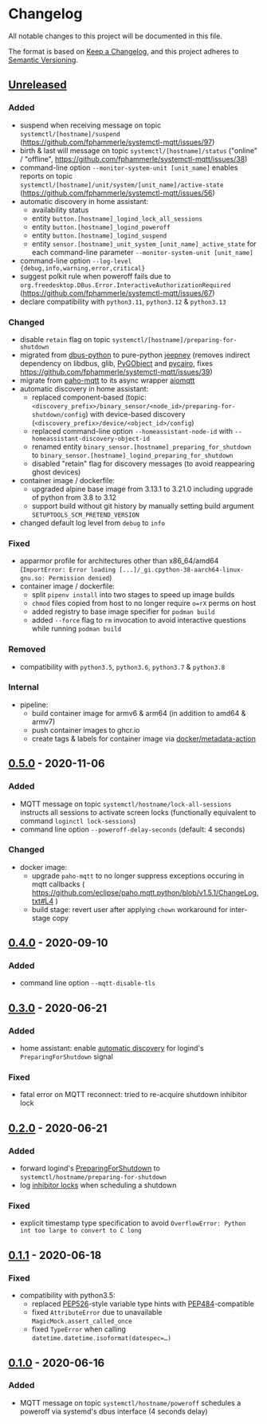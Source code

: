 # Changelog
All notable changes to this project will be documented in this file.

The format is based on [Keep a Changelog](https://keepachangelog.com/en/1.0.0/),
and this project adheres to [Semantic Versioning](https://semver.org/spec/v2.0.0.html).

## [Unreleased]
### Added
- suspend when receiving message on topic `systemctl/[hostname]/suspend`
  (https://github.com/fphammerle/systemctl-mqtt/issues/97)
- birth & last will message on topic `systemctl/[hostname]/status`
  ("online" / "offline", https://github.com/fphammerle/systemctl-mqtt/issues/38)
- command-line option `--monitor-system-unit [unit_name]` enables reports on
  topic `systemctl/[hostname]/unit/system/[unit_name]/active-state`
  (https://github.com/fphammerle/systemctl-mqtt/issues/56)
- automatic discovery in home assistant:
  - availability status
  - entity `button.[hostname]_logind_lock_all_sessions`
  - entity `button.[hostname]_logind_poweroff`
  - entity `button.[hostname]_logind_suspend`
  - entity `sensor.[hostname]_unit_system_[unit_name]_active_state`
    for each command-line parameter `--monitor-system-unit [unit_name]`
- command-line option `--log-level {debug,info,warning,error,critical}`
- suggest polkit rule when poweroff fails due to
  `org.freedesktop.DBus.Error.InteractiveAuthorizationRequired`
  (https://github.com/fphammerle/systemctl-mqtt/issues/67)
- declare compatibility with `python3.11`, `python3.12` & `python3.13`

### Changed
- disable `retain` flag on topic `systemctl/[hostname]/preparing-for-shutdown`
- migrated from [dbus-python](https://gitlab.freedesktop.org/dbus/dbus-python/)
  to pure-python [jeepney](https://gitlab.com/takluyver/jeepney)
  (removes indirect dependency on libdbus, glib,
  [PyGObject](https://gitlab.gnome.org/GNOME/pygobject) and
  [pycairo](https://github.com/pygobject/pycairo),
  fixes https://github.com/fphammerle/systemctl-mqtt/issues/39)
- migrate from [paho-mqtt](https://github.com/eclipse/paho.mqtt.python) to its
  async wrapper [aiomqtt](https://github.com/sbtinstruments/aiomqtt)
- automatic discovery in home assistant:
  - replaced component-based (topic:
    `<discovery_prefix>/binary_sensor/<node_id>/preparing-for-shutdown/config`)
    with device-based discovery (`<discovery_prefix>/device/<object_id>/config`)
  - replaced command-line option `--homeassistant-node-id` with
    `--homeassistant-discovery-object-id`
  - renamed entity `binary_sensor.[hostname]_preparing_for_shutdown` to
    `binary_sensor.[hostname]_logind_preparing_for_shutdown`
  - disabled "retain" flag for discovery messages
    (to avoid reappearing ghost devices)
- container image / dockerfile:
  - upgraded alpine base image from 3.13.1 to 3.21.0 including upgrade of python
    from 3.8 to 3.12
  - support build without git history by manually setting build argument
    `SETUPTOOLS_SCM_PRETEND_VERSION`
- changed default log level from `debug` to `info`

### Fixed
- apparmor profile for architectures other than x86_64/amd64
  (`ImportError: Error loading [...]/_gi.cpython-38-aarch64-linux-gnu.so: Permission denied`)
- container image / dockerfile:
  - split `pipenv install` into two stages to speed up image builds
  - `chmod` files copied from host to no longer require `o=rX` perms on host
  - added registry to base image specifier for `podman build`
  - added `--force` flag to `rm` invocation to avoid interactive questions while
    running `podman build`

### Removed
- compatibility with `python3.5`, `python3.6`, `python3.7` & `python3.8`

### Internal
- pipeline:
  - build container image for armv6 & arm64 (in addition to amd64 & armv7)
  - push container images to ghcr.io
  - create tags & labels for container image via
    [docker/metadata-action](https://github.com/docker/metadata-action)

## [0.5.0] - 2020-11-06
### Added
- MQTT message on topic `systemctl/hostname/lock-all-sessions`
  instructs all sessions to activate screen locks
  (functionally equivalent to command `loginctl lock-sessions`)
- command line option `--poweroff-delay-seconds` (default: 4 seconds)

### Changed
- docker image:
  - upgrade `paho-mqtt` to no longer suppress exceptions occuring in mqtt callbacks
    ( https://github.com/eclipse/paho.mqtt.python/blob/v1.5.1/ChangeLog.txt#L4 )
  - build stage: revert user after applying `chown` workaround for inter-stage copy

## [0.4.0] - 2020-09-10
### Added
- command line option `--mqtt-disable-tls`

## [0.3.0] - 2020-06-21
### Added
- home assistant: enable [automatic discovery](https://www.home-assistant.io/docs/mqtt/discovery/#discovery_prefix)
  for logind's `PreparingForShutdown` signal

### Fixed
- fatal error on MQTT reconnect:
  tried to re-acquire shutdown inhibitor lock

## [0.2.0] - 2020-06-21
### Added
- forward logind's [PreparingForShutdown](https://www.freedesktop.org/wiki/Software/systemd/inhibit/)
  to `systemctl/hostname/preparing-for-shutdown`
- log [inhibitor locks](https://www.freedesktop.org/wiki/Software/systemd/inhibit/)
  when scheduling a shutdown

### Fixed
- explicit timestamp type specification to avoid
  `OverflowError: Python int too large to convert to C long`

## [0.1.1] - 2020-06-18
### Fixed
- compatibility with python3.5:
  - replaced [PEP526](https://www.python.org/dev/peps/pep-0526/#abstract)-style variable type hints
    with [PEP484](https://www.python.org/dev/peps/pep-0484/)-compatible
  - fixed `AttributeError` due to unavailable `MagicMock.assert_called_once`
  - fixed `TypeError` when calling `datetime.datetime.isoformat(datespec=…)`

## [0.1.0] - 2020-06-16
### Added
- MQTT message on topic `systemctl/hostname/poweroff`
  schedules a poweroff via systemd's dbus interface (4 seconds delay)

[Unreleased]: https://github.com/fphammerle/systemctl-mqtt/compare/v0.5.0...HEAD
[0.5.0]: https://github.com/fphammerle/systemctl-mqtt/compare/v0.4.0...v0.5.0
[0.4.0]: https://github.com/fphammerle/systemctl-mqtt/compare/v0.3.0...v0.4.0
[0.3.0]: https://github.com/fphammerle/systemctl-mqtt/compare/v0.2.0...v0.3.0
[0.2.0]: https://github.com/fphammerle/systemctl-mqtt/compare/v0.1.1...v0.2.0
[0.1.1]: https://github.com/fphammerle/systemctl-mqtt/compare/v0.1.0...v0.1.1
[0.1.0]: https://github.com/fphammerle/systemctl-mqtt/releases/tag/v0.1.0
